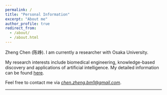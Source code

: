 ```yaml
---
permalink: /
title: "Personal Information"
excerpt: "About me"
author_profile: true
redirect_from: 
  - /about/
  - /about.html
---
```


Zheng Chen (陈峥). I am currently a researcher with Osaka University.

My research interests include biomedical engineering, knowledge-based discovery and applications of artificial intelligence.
My detailed information can be found [here](https://scholar.google.com/citations?user=571LAh4AAAAJ&hl=en).

Feel free to contact me via *chen.zheng.bm1@gmail.com*.

****
